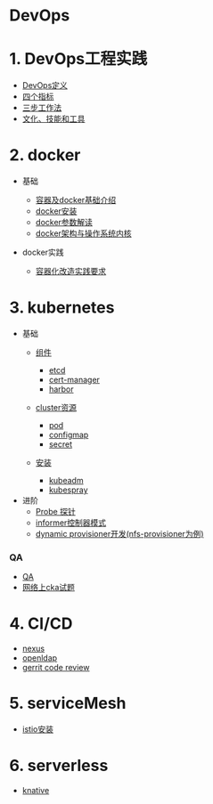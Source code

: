 # DevOps

# 1. DevOps工程实践

- [DevOps定义](devops/basicknowledge.md)
- [四个指标](devops/data.md)
- [三步工作法](devops/threestep.md)
- [文化、技能和工具](devops/toolsculture.md)

# 2. docker

- 基础
  - [容器及docker基础介绍](docker/dockerbase.md)
  - [docker安装](docker/dockerinstall.md)
  - [docker参数解读](docker/dockerparameter.md)
  - [docker架构与操作系统内核](docker/dockerinfra.md)

- docker实践
  - [容器化改造实践要求](docker/containergo.md)


# 3. kubernetes
- 基础
  - [组件](kubernetes/components.md)
    - [etcd](kubernetes/etcd.md)
    - [cert-manager](kubernetes/cert-manager.md)
    - [harbor](kubernetes/harbor.md)
  - [cluster资源](kubrenetes/resources.md)
    - [pod](kubernetes/pod.md)
    - [configmap](kubernetes/configmap.md)
    - [secret](kubernetes/secret.md)

  - [安装](kubernetes/install.md)
    - [kubeadm](kubernetes/kubeadm.md)
    - [kubespray](kubernetes/kubespray.md)
- 进阶
  - [Probe 探针](kubernetes/probe.md)
  - [informer控制器模式](kubernetes/informer.md)
  - [dynamic provisioner开发(nfs-provisioner为例)](kubernetes/dynamic-provisioner.md)


### QA
- [QA](kubernetes/QA.md)
- [网络上cka试题](kubernetes/cka.md)


# 4. CI/CD

- [nexus](cicd/nexus.md)
- [openldap](cicd/openldap.md)
- [gerrit code review](cicd/gerrit.md)


# 5. serviceMesh
- [istio安装](istio/istio.md)

# 6. serverless

- [knative](serverless/knative.md)


